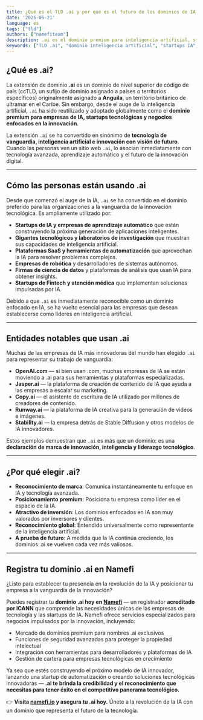 ```yaml
---
title: ¿Qué es el TLD .ai y por qué es el futuro de los dominios de IA y tecnología?
date: '2025-06-21'
language: es
tags: ["tld"]
authors: ["namefiteam"]
description: .ai es el dominio premium para inteligencia artificial, startups tecnológicas e innovación. Aprende por qué se está convirtiendo en la opción preferida para empresas de IA y emprendedores tecnológicos.
keywords: ["TLD .ai", "dominio inteligencia artificial", "startups IA", "dominios tech", "aprendizaje automático", "dominio innovación", "futuro de la tecnología", "Namefi"]
---
```



## **¿Qué es .ai?**

La extensión de dominio **.ai** es un dominio de nivel superior de código de país (ccTLD, un sufijo de dominio asignado a países o territorios específicos) originalmente asignado a **Anguila**, un territorio británico de ultramar en el Caribe. Sin embargo, desde el auge de la inteligencia artificial, `.ai` ha sido reutilizado y adoptado globalmente como el **dominio premium para empresas de IA, startups tecnológicas y negocios enfocados en la innovación**.

La extensión `.ai` se ha convertido en sinónimo de **tecnología de vanguardia, inteligencia artificial e innovación con visión de futuro**. Cuando las personas ven un sitio web `.ai`, lo asocian inmediatamente con tecnología avanzada, aprendizaje automático y el futuro de la innovación digital.

---

## **Cómo las personas están usando .ai**

Desde que comenzó el auge de la IA, `.ai` se ha convertido en el dominio preferido para las organizaciones a la vanguardia de la innovación tecnológica. Es ampliamente utilizado por:

*   **Startups de IA y empresas de aprendizaje automático** que están construyendo la próxima generación de aplicaciones inteligentes.
*   **Gigantes tecnológicos y laboratorios de investigación** que muestran sus capacidades de inteligencia artificial.
*   **Plataformas SaaS y herramientas de automatización** que aprovechan la IA para resolver problemas complejos.
*   **Empresas de robótica** y desarrolladores de sistemas autónomos.
*   **Firmas de ciencia de datos** y plataformas de análisis que usan IA para obtener insights.
*   **Startups de Fintech y atención médica** que implementan soluciones impulsadas por IA.

Debido a que `.ai` es inmediatamente reconocible como un dominio enfocado en IA, se ha vuelto esencial para las empresas que desean establecerse como líderes en inteligencia artificial.

---

## **Entidades notables que usan .ai**

Muchas de las empresas de IA más innovadoras del mundo han elegido `.ai` para representar su trabajo de vanguardia:

*   **OpenAI.com** — si bien usan .com, muchas empresas de IA se están moviendo a .ai para sus herramientas y plataformas especializadas.
*   **Jasper.ai** — la plataforma de creación de contenido de IA que ayuda a las empresas a escalar su marketing.
*   **Copy.ai** — el asistente de escritura de IA utilizado por millones de creadores de contenido.
*   **Runway.ai** — la plataforma de IA creativa para la generación de videos e imágenes.
*   **Stability.ai** — la empresa detrás de Stable Diffusion y otros modelos de IA innovadores.

Estos ejemplos demuestran que `.ai` es más que un dominio: es una **declaración de marca de innovación, inteligencia y liderazgo tecnológico**.

---

## **¿Por qué elegir .ai?**

*   **Reconocimiento de marca**: Comunica instantáneamente tu enfoque en IA y tecnología avanzada.
*   **Posicionamiento premium**: Posiciona tu empresa como líder en el espacio de la IA.
*   **Atractivo de inversión**: Los dominios enfocados en IA son muy valorados por inversores y clientes.
*   **Reconocimiento global**: Entendido universalmente como representante de la inteligencia artificial.
*   **A prueba de futuro**: A medida que la IA continúa creciendo, los dominios .ai se vuelven cada vez más valiosos.

---

## **Registra tu dominio .ai en Namefi**

¿Listo para establecer tu presencia en la revolución de la IA y posicionar tu empresa a la vanguardia de la innovación?

Puedes registrar tu **dominio .ai hoy en [Namefi](https://namefi.io)** — un registrador **acreditado por ICANN** que comprende las necesidades únicas de las empresas de tecnología y las startups de IA. Namefi ofrece servicios especializados para negocios impulsados por la innovación, incluyendo:

*   Mercado de dominios premium para nombres .ai exclusivos
*   Funciones de seguridad avanzadas para proteger la propiedad intelectual
*   Integración con herramientas para desarrolladores y plataformas de IA
*   Gestión de cartera para empresas tecnológicas en crecimiento

Ya sea que estés construyendo el próximo modelo de IA innovador, lanzando una startup de automatización o creando soluciones tecnológicas innovadoras — **.ai te brinda la credibilidad y el reconocimiento que necesitas para tener éxito en el competitivo panorama tecnológico.**

👉 **Visita [namefi.io](https://namefi.io) y asegura tu .ai hoy.**
Únete a la revolución de la IA con un dominio que representa el futuro de la tecnología.